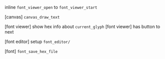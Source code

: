 inline `font_viewer_open` to `font_viewer_start`

[canvas] `canvas_draw_text`

[font viewer] show hex info about `current_glyph`
[font viewer] has button to next

[font editor] setup `font_editor/`

[font] `font_save_hex_file`
